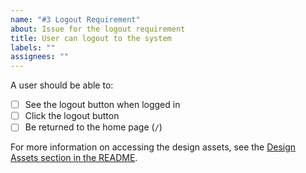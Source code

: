 ```yaml
---
name: "#3 Logout Requirement"
about: Issue for the logout requirement
title: User can logout to the system
labels: ""
assignees: ""
---
```


A user should be able to:

- [ ] See the logout button when logged in
- [ ] Click the logout button
- [ ] Be returned to the home page (`/`)

For more information on accessing the design assets, see the [Design Assets section in the README](https://github.com/OpenClassrooms-Student-Center/Project-10-Bank-API#design-assets).
